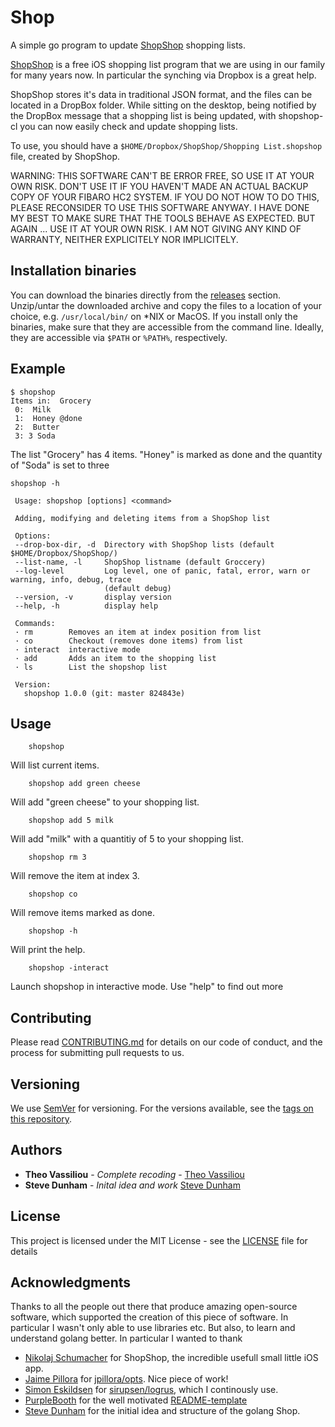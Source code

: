 # Shop

A simple go program to update [ShopShop][1] shopping lists.

[ShopShop][1] is a free iOS shopping list program that we are using in our family for many years now.
In particular the synching via Dropbox is a great help.

ShopShop stores it's data in traditional JSON format, and the files can be located in a DropBox folder.
While sitting on the desktop, being notified by the DropBox message that a shopping list is being updated, with shopshop-cl you can now easily check and update shopping lists.

To use, you should have a `$HOME/Dropbox/ShopShop/Shopping List.shopshop` file, created by ShopShop.

WARNING: THIS SOFTWARE CAN'T BE ERROR FREE, SO USE IT AT YOUR OWN RISK. DON'T USE IT IF YOU HAVEN'T MADE AN ACTUAL BACKUP COPY OF YOUR FIBARO HC2 SYSTEM. IF YOU DO NOT HOW TO DO THIS, PLEASE RECONSIDER TO USE THIS SOFTWARE ANYWAY. I HAVE DONE MY BEST TO MAKE SURE THAT THE TOOLS BEHAVE AS EXPECTED. BUT AGAIN ... USE IT AT YOUR OWN RISK. I AM NOT GIVING ANY KIND OF WARRANTY, NEITHER EXPLICITELY NOR IMPLICITELY.

[1]: https://itunes.apple.com/us/app/shopshop-shopping-list/id288350249?mt=8

## Installation binaries

You can download the binaries directly from the [releases](https://github.com/theovassiliou/shopshop/releases) section.  Unzip/untar the downloaded archive and copy the files to a location of your choice, e.g. `/usr/local/bin/` on *NIX or MacOS. If you install only the binaries, make sure that they are accessible from the command line. Ideally, they are accessible via `$PATH` or `%PATH%`, respectively.

## Example

```shell
$ shopshop
Items in:  Grocery
 0:  Milk  
 1:  Honey @done
 2:  Butter  
 3: 3 Soda
 ```

 The list "Grocery" has 4 items. "Honey" is marked as done and the quantity of "Soda" is set to three

 ```shell
shopshop -h

  Usage: shopshop [options] <command>

  Adding, modifying and deleting items from a ShopShop list

  Options:
  --drop-box-dir, -d  Directory with ShopShop lists (default $HOME/Dropbox/ShopShop/)
  --list-name, -l     ShopShop listname (default Groccery)
  --log-level         Log level, one of panic, fatal, error, warn or warning, info, debug, trace
                      (default debug)
  --version, -v       display version
  --help, -h          display help

  Commands:
  · rm        Removes an item at index position from list
  · co        Checkout (removes done items) from list
  · interact  interactive mode
  · add       Adds an item to the shopping list
  · ls        List the shopshop list

  Version:
    shopshop 1.0.0 (git: master 824843e)
```

## Usage

```shell
    shopshop
```

Will list current items.

```shell
    shopshop add green cheese
```

Will add "green cheese" to your shopping list.

```shell
    shopshop add 5 milk
```

Will add "milk" with a quantitiy of 5 to your shopping list.

```shell
    shopshop rm 3
```

Will remove the item at index 3.

```shell
    shopshop co
```

Will remove items marked as done.

```shell
    shopshop -h
```

Will print the help.

```shell
    shopshop -interact
```

Launch shopshop in interactive mode. Use "help" to find out more

## Contributing

Please read [CONTRIBUTING.md](https://gist.github.com/PurpleBooth/b24679402957c63ec426) for details on our code of conduct, and the process for submitting pull requests to us.

## Versioning

We use [SemVer](http://semver.org/) for versioning. For the versions available, see the [tags on this repository](https://github.com/theovassiliou/shopshop/tags).

## Authors

* **Theo Vassiliou** - *Complete recoding* - [Theo Vassiliou](https://github.com/theovassiliou)
* **Steve Dunham** - *Inital idea and work* [Steve Dunham](https://github.com/dunhamsteve)

## License

This project is licensed under the MIT License - see the [LICENSE](LICENSE) file for details

## Acknowledgments

Thanks to all the people out there that produce amazing open-source software, which supported the creation of this piece of software. In particular I wasn't only able to use libraries etc. But also, to learn and understand golang better. In particular I wanted to thank

* [Nikolaj Schumacher](https://apps.apple.com/de/app/shopshop-einkaufsliste/id288350249) for ShopShop, the incredible usefull small little iOS app.
* [Jaime Pillora](https://github.com/jpillora) for [jpillora/opts](https://github.com/jpillora/opts). Nice piece of work!
* [Simon Eskildsen](https://github.com/sirupsen) for  [sirupsen/logrus](https://github.com/sirupsen/logrus), which I continously use.
* [PurpleBooth](https://gist.github.com/PurpleBooth) for the well motivated [README-template](https://gist.github.com/PurpleBooth/109311bb0361f32d87a2)
* [Steve Dunham](https://github.com/dunhamsteve) for the initial idea and structure of the golang Shop.
